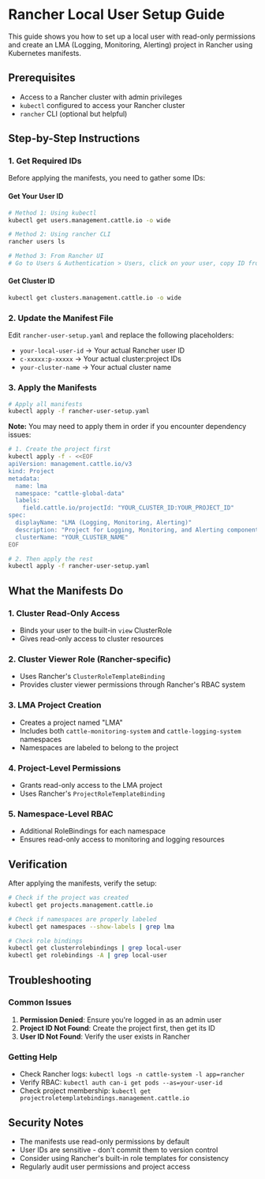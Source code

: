 # Rancher Local User Setup Guide

This guide shows you how to set up a local user with read-only permissions and create an LMA (Logging, Monitoring, Alerting) project in Rancher using Kubernetes manifests.

## Prerequisites

- Access to a Rancher cluster with admin privileges
- `kubectl` configured to access your Rancher cluster
- `rancher` CLI (optional but helpful)

## Step-by-Step Instructions

### 1. Get Required IDs

Before applying the manifests, you need to gather some IDs:

#### Get Your User ID
```bash
# Method 1: Using kubectl
kubectl get users.management.cattle.io -o wide

# Method 2: Using rancher CLI
rancher users ls

# Method 3: From Rancher UI
# Go to Users & Authentication > Users, click on your user, copy ID from URL
```

#### Get Cluster ID
```bash
kubectl get clusters.management.cattle.io -o wide
```

### 2. Update the Manifest File

Edit `rancher-user-setup.yaml` and replace the following placeholders:

- `your-local-user-id` → Your actual Rancher user ID
- `c-xxxxx:p-xxxxx` → Your actual cluster:project IDs
- `your-cluster-name` → Your actual cluster name

### 3. Apply the Manifests

```bash
# Apply all manifests
kubectl apply -f rancher-user-setup.yaml
```

**Note:** You may need to apply them in order if you encounter dependency issues:

```bash
# 1. Create the project first
kubectl apply -f - <<EOF
apiVersion: management.cattle.io/v3
kind: Project
metadata:
  name: lma
  namespace: "cattle-global-data"
  labels:
    field.cattle.io/projectId: "YOUR_CLUSTER_ID:YOUR_PROJECT_ID"
spec:
  displayName: "LMA (Logging, Monitoring, Alerting)"
  description: "Project for Logging, Monitoring, and Alerting components"
  clusterName: "YOUR_CLUSTER_NAME"
EOF

# 2. Then apply the rest
kubectl apply -f rancher-user-setup.yaml
```

## What the Manifests Do

### 1. Cluster Read-Only Access
- Binds your user to the built-in `view` ClusterRole
- Gives read-only access to cluster resources

### 2. Cluster Viewer Role (Rancher-specific)
- Uses Rancher's `ClusterRoleTemplateBinding`
- Provides cluster viewer permissions through Rancher's RBAC system

### 3. LMA Project Creation
- Creates a project named "LMA"
- Includes both `cattle-monitoring-system` and `cattle-logging-system` namespaces
- Namespaces are labeled to belong to the project

### 4. Project-Level Permissions
- Grants read-only access to the LMA project
- Uses Rancher's `ProjectRoleTemplateBinding`

### 5. Namespace-Level RBAC
- Additional RoleBindings for each namespace
- Ensures read-only access to monitoring and logging resources

## Verification

After applying the manifests, verify the setup:

```bash
# Check if the project was created
kubectl get projects.management.cattle.io

# Check if namespaces are properly labeled
kubectl get namespaces --show-labels | grep lma

# Check role bindings
kubectl get clusterrolebindings | grep local-user
kubectl get rolebindings -A | grep local-user
```

## Troubleshooting

### Common Issues

1. **Permission Denied**: Ensure you're logged in as an admin user
2. **Project ID Not Found**: Create the project first, then get its ID
3. **User ID Not Found**: Verify the user exists in Rancher

### Getting Help

- Check Rancher logs: `kubectl logs -n cattle-system -l app=rancher`
- Verify RBAC: `kubectl auth can-i get pods --as=your-user-id`
- Check project membership: `kubectl get projectroletemplatebindings.management.cattle.io`

## Security Notes

- The manifests use read-only permissions by default
- User IDs are sensitive - don't commit them to version control
- Consider using Rancher's built-in role templates for consistency
- Regularly audit user permissions and project access